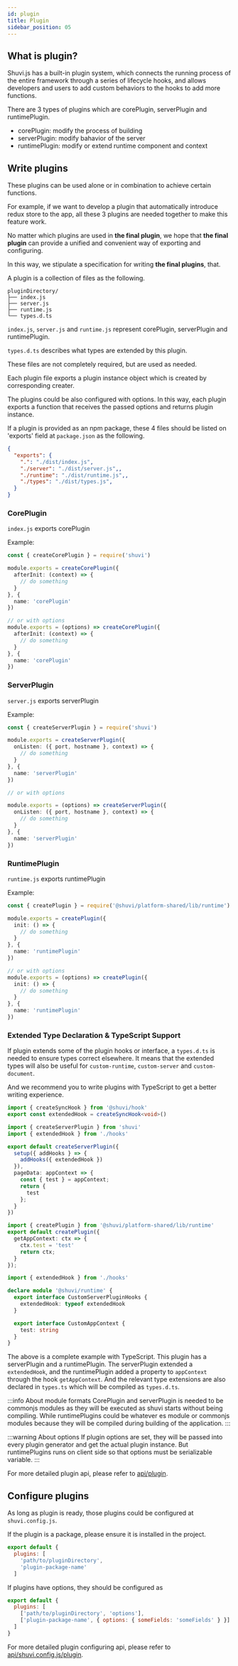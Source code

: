 ```yaml
---
id: plugin
title: Plugin
sidebar_position: 05
---
```


## What is plugin?

Shuvi.js has a built-in plugin system, which connects the running process of the entire framework through a series of lifecycle hooks, and allows developers and users to add custom behaviors to the hooks to add more functions.

There are 3 types of plugins which are corePlugin, serverPlugin and runtimePlugin.

- corePlugin: modify the process of building
- serverPlugin: modify bahavior of the server
- runtimePlugin: modify or extend runtime component and context

## Write plugins

These plugins can be used alone or in combination to achieve certain functions.

For example, if we want to develop a plugin that automatically introduce redux store to the app, all these 3 plugins are needed together to make this feature work.

No matter which plugins are used in **the final plugin**, we hope that **the final plugin** can provide a unified and convenient way of exporting and configuring.

In this way, we stipulate a specification for writing **the final plugins**, that.

A plugin is a collection of files as the following.


```
pluginDirectory/
├── index.js
├── server.js
├── runtime.js
└── types.d.ts
```

`index.js`, `server.js` and `runtime.js` represent corePlugin, serverPlugin and runtimePlugin.

`types.d.ts` describes what types are extended by this plugin.

These files are not completely required, but are used as needed.

Each plugin file exports a plugin instance object which is created by corresponding creater.

The plugins could be also configured with options. In this way, each plugin exports a function that receives the passed options and returns plugin instance.

If a plugin is provided as an npm package, these 4 files should be listed on 'exports' field at `package.json` as the following.

```json
{
  "exports": {
    ".": "./dist/index.js",
    "./server": "./dist/server.js",,
    "./runtime": "./dist/runtime.js",,
    "./types": "./dist/types.js",
  }
}
```

### CorePlugin

`index.js` exports corePlugin

Example:

```ts title="index.js"
const { createCorePlugin } = require('shuvi')

module.exports = createCorePlugin({
  afterInit: (context) => {
    // do something
  }
}, {
  name: 'corePlugin'
})

// or with options
module.exports = (options) => createCorePlugin({
  afterInit: (context) => {
    // do something
  }
}, {
  name: 'corePlugin'
})
```

### ServerPlugin
`server.js` exports serverPlugin

Example:

```ts title="server.js"
const { createServerPlugin } = require('shuvi')

module.exports = createServerPlugin({
  onListen: ({ port, hostname }, context) => {
    // do something
  }
}, {
  name: 'serverPlugin'
})

// or with options

module.exports = (options) => createServerPlugin({
  onListen: ({ port, hostname }, context) => {
    // do something
  }
}, {
  name: 'serverPlugin'
})

```

### RuntimePlugin
`runtime.js` exports runtimePlugin

Example:

```ts title="runtime.js"
const { createPlugin } = require('@shuvi/platform-shared/lib/runtime')

module.exports = createPlugin({
  init: () => {
    // do something
  }
}, {
  name: 'runtimePlugin'
})

// or with options
module.exports = (options) => createPlugin({
  init: () => {
    // do something
  }
}, {
  name: 'runtimePlugin'
})

```

### Extended Type Declaration & TypeScript Support
If plugin extends some of the plugin hooks or interface, a `types.d.ts` is needed to ensure types correct elsewhere. It means that the extended types will also be useful for `custom-runtime`, `custom-server` and `custom-document`.

And we recommend you to write plugins with TypeScript to get a better writing experience.

```ts title="hooks.ts"
import { createSyncHook } from '@shuvi/hook'
export const extendedHook = createSyncHook<void>()

```

```ts title="server.ts"
import { createServerPlugin } from 'shuvi'
import { extendedHook } from './hooks'

export default createServerPlugin({
  setup({ addHooks } => {
    addHooks({ extendedHook })
  }),
  pageData: appContext => {
    const { test } = appContext;
    return {
      test
    };
  }
})
```

```ts title="runtime.ts"
import { createPlugin } from '@shuvi/platform-shared/lib/runtime'
export default createPlugin({
  getAppContext: ctx => {
    ctx.test = 'test'
    return ctx;
  }
});
```

```ts title="types.ts (will be 'types.d.ts' after compiled)"
import { extendedHook } from './hooks'

declare module '@shuvi/runtime' {
  export interface CustomServerPluginHooks {
    extendedHook: typeof extendedHook
  }

  export interface CustomAppContext {
    test: string
  }
}
```

The above is a complete example with TypeScript. This plugin has a serverPlugin and a runtimePlugin. The serverPlugin extended a `extendedHook`, and the runtimePlugin added a property to `appContext` through the hook `getAppContext`. And the relevant type extensions are also declared in `types.ts` which will be compiled as `types.d.ts`.


:::info About module formats
CorePlugin and serverPlugin is needed to be commonjs modules as they will be executed as shuvi starts without being compiling. While runtimePlugins could be whatever es module or commonjs modules because they will be compiled during building of the application.
:::

:::warning About options
If plugin options are set, they will be passed into every plugin generator and get the actual plugin instance. But runtimePlugins runs on client side so that options must be serializable variable.
:::

For more detailed plugin api, please refer to [api/plugin](../api/plugin/hook-api.md).

## Configure plugins
As long as plugin is ready, those plugins could be configured at `shuvi.config.js`.

If the plugin is a package, please ensure it is installed in the project.
```js title="shuvi.config.js"
export default {
  plugins: [
    'path/to/pluginDirectory',
    'plugin-package-name'
  ]
```

If plugins have options, they should be configured as
```js title="shuvi.config.js"
export default {
  plugins: [
    ['path/to/pluginDirectory', 'options'],
    ['plugin-package-name', { options: { someFields: 'someFields' } }]
  ]
}
```

For more detailed plugin configuring api, please refer to [api/shuvi.config.js/plugin](../api/config.md#plugins).


